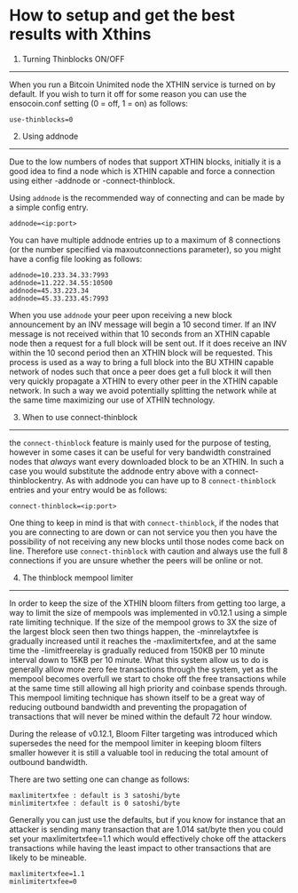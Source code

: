 How to setup and get the best results with Xthins
==========================================================


1. Turning Thinblocks ON/OFF
---------------------------------

When you run a Bitcoin Unimited node the XTHIN service is turned on by default.  If you wish to turn it off for some reason
you can use the ensocoin.conf setting (0 = off, 1 = on) as follows:

	use-thinblocks=0


2. Using addnode
----------------

Due to the low numbers of nodes that support XTHIN blocks, initially it is a good idea to find a node which is XTHIN capable and
force a connection using either -addnode or -connect-thinblock.

Using `addnode` is the recommended way of connecting and can be made by a simple config entry.

	addnode=<ip:port>

You can have multiple addnode entries up to a maximum of 8 connections (or the number specified via maxoutconnections parameter), so you
might have a config file looking as follows:

	addnode=10.233.34.33:7993
	addnode=11.222.34.55:10500
	addnode=45.33.223.34
	addnode=45.33.233.45:7993

When you use `addnode` your peer upon receiving a new block announcement by an INV message will begin a 10 second timer.  If an INV
message is not received within that 10 seconds from an XTHIN capable node then a request for a full block will be sent out. If it
does receive an INV within the 10 second period then an XTHIN block will be requested.  This process is used as a way to bring a
full block into the BU XTHIN capable network of nodes such that once a peer does get a full block it will then very quickly propagate
a XTHIN to every other peer in the XTHIN capable network.  In such a way we avoid potentially splitting the network while at
the same time maximizing our use of XTHIN technology.


3. When to use connect-thinblock
--------------------------------

the `connect-thinblock` feature is mainly used for the purpose of testing, however in some cases it can be useful for very bandwidth
constrained nodes that *always* want every downloaded block to be an XTHIN.  In such a case you would substitute the addnode entry
above with a connect-thinblockentry.  As with addnode you can have up to 8 `connect-thinblock` entries and your entry would be as
follows:

	connect-thinblock=<ip:port>

One thing to keep in mind is that with `connect-thinblock`, if the nodes that you are connecting to are down or can not service you then
you have the possibility of not receiving any new blocks until those nodes come back on line.  Therefore use `connect-thinblock` with
caution and always use the full 8 connections if you are unsure whether the peers will be online or not.


4. The thinblock mempool limiter
---------------------------------

In order to keep the size of the XTHIN bloom filters from getting too large, a way to limit the size of mempools was implemented in v0.12.1
using a simple rate limiting technique.  If the size of the mempool grows to 3X the size of the largest block seen then two things happen,
the -minrelaytxfee is gradually increased until it reaches the -maxlimitertxfee, and at the same time the -limitfreerelay is gradually
reduced from 150KB per 10 minute interval down to 15KB per 10 minute.  What this system allow us to do is generally allow more zero fee
transactions through the system, yet as the mempool becomes overfull we start to choke off the free transactions while at the same time
still allowing all high priority and coinbase spends through. This mempool limiting technique has shown itself to be a great way of reducing
outbound bandwidth and preventing the propagation of transactions that will never be mined within the default 72 hour window.

During the release of v0.12.1, Bloom Filter targeting was introduced which supersedes the need for the mempool limiter in keeping bloom
filters smaller however it is still a valuable tool in reducing the total amount of outbound bandwidth.

There are two setting one can change as follows:

	maxlimitertxfee : default is 3 satoshi/byte
	minlimitertxfee : default is 0 satoshi/byte

Generally you can just use the defaults, but if you know for instance that an attacker is sending many transaction that are 1.014 sat/byte then you
could set your maxlimitertxfee=1.1 which would effectively choke off the attackers transactions while having the least impact to other transactions
that are likely to be mineable.

	maxlimitertxfee=1.1
	minlimitertxfee=0
